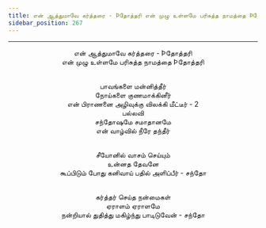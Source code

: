 ```yaml
---
title: என் ஆத்துமாவே கர்த்தரை - Þதோத்தரி என் முழு உள்ளமே பரிசுத்த நாமத்தை Þதோத்தரி
sidebar_position: 267
---
```


---
<center>
என் ஆத்துமாவே கர்த்தரை - Þதோத்தரி<br/>
என் முழு உள்ளமே பரிசுத்த நாமத்தை Þதோத்தரி<br/><br/>

பாவங்களை மன்னித்தீர்<br/>
நோய்களை குணமாக்கினீர்<br/>
என் பிராணனை அழிவுக்கு விலக்கி மீட்டீர் - 2<br/>
பல்லவி<br/>
சந்தோஷமே சமாதானமே<br/>
என் வாழ்வில் நீரே தந்தீர்<br/><br/>

சீயோனில் வாசம் செய்யும்<br/>
உன்னத தேவனே<br/>
கூப்பிடும் போது கனிவாய் பதில் அளிப்பீர்        - சந்தோ<br/><br/>

கர்த்தர் செய்த நன்மைகள்<br/>
ஏராளம் ஏராளமே<br/>
நன்றியால் துதித்து மகிழ்ந்து பாடிடுவேன்        - சந்தோ
</center>